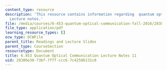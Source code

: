 ```yaml
---
content_type: resource
description: 'This resource contains information regarding  quantum optical communication:
  Lecture notes.'
file: /media/courses/6-453-quantum-optical-communication-fall-2016/28386e3073bf7fffccc67c42586131c0_MIT6_453F16_Lect11.pdf
file_type: application/pdf
learning_resource_types: []
ocw_type: OCWFile
parent_title: Readings and Lecture Slides
parent_type: CourseSection
resourcetype: Document
title: 6.453 Quantum Optical Communication Lecture Notes 11
uid: 28386e30-73bf-7fff-ccc6-7c42586131c0
---
```

